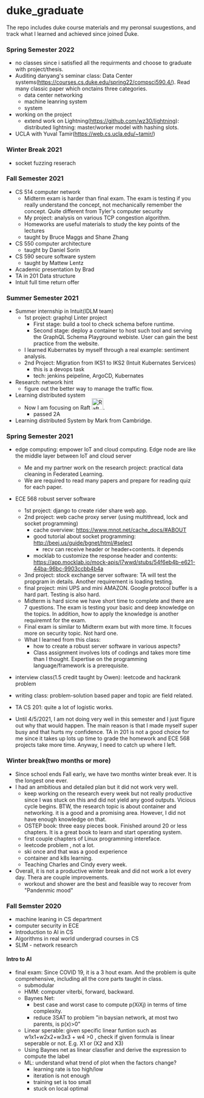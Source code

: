 # duke_graduate
The repo includes duke course materials and my peronsal suugestions, and track what I learned and achieved since joined Duke. 

### Spring Semester 2022
- no classes since i satisfied all the requirments and choose to graduate with project/thesis.
- Auditing danyang's seminar class: Data Center systems(https://courses.cs.duke.edu/spring22/compsci590.4/). Read many classic paper which onctains three categories.
  - data center networking
  - machine leanring system
  - system 
- working on the project
  - extend work on Lightning(https://github.com/wz30/lightning): distributed lightning: master/worker model with hashing slots.
- UCLA with Yuval Tamir(https://web.cs.ucla.edu/~tamir/)

### Winter Break 2021
- socket fuzzing reserach

### Fall Semester 2021
- CS 514 computer network
  - Midterm exam is harder than final exam. The exam is testing if you really understand the concept, not mechanically remember the concept. Quite different from Tyler's computer security 
  - My project: analysis on various TCP congestion algorithm.
  - Homeworks are useful materials to study the key points of the lectures
  - taught by Bruce Maggs and Shane Zhang
- CS 550 computer architecture 
  - taught by Daniel Sorin
- CS 590 secure software system
  - taught by Mattew Lentz
- Academic presentation by Brad
- TA in 201 Data structure
- Intuit full time return offer

### Summer Semester 2021
- Summer internship in Intuit(IDLM team)
  - 1st project: graphql Linter project
    - First stage: build a tool to check schema before runtime.
    - Second stage: deploy a container to host such tool and serving the GraphQL Schema Playground webiste. User can gain the best practice from the website.
  - I learned Kubernates by myself through a real example: sentiment analysis. 
  - 2nd Project: Migration from IKS1 to IKS2 (Intuit Kubernates Services)
    - this is a devops task
    - tech: jenkins peipeline, ArgoCD, Kubernates
- Research: network hint 
  - figure out the better way to manage the traffic flow.
- Learning distributed system
  - Now I am focusing on Raft <img src="https://github.com/raft/logo/blob/master/annie-solo.png" alt="Raft Logo" width="30" height="30"/>. 
    - passed 2A
- Learning distributed System by Mark from Cambridge.

### Spring Semester 2021
- edge computing: empower IoT and cloud computing. Edge node are like the middle layer between IoT and cloud server
  - Me and my partner work on the research project: practical data cleaning in Federated Learning.
  - We are required to read many papers and prepare for reading quiz for each paper.
- ECE 568 robust server software
  - 1st project: django to create rider share web app. 
  - 2nd project: web cache proxy server (using multithread, lock and socket programming)
    - cache overview: https://www.mnot.net/cache_docs/#ABOUT
    - good tutorial about socket programming: http://beej.us/guide/bgnet/html/#select
      - recv can receive header or header+contents. it depends
    - mocklab to customize the response header and contents: https://app.mocklab.io/mock-apis/l7wwd/stubs/54f6eb4b-e621-44ba-96bc-9903ccbb4b4a
  - 3nd project: stock exchange server software: TA will test the propgram in details. Another requirement is loading testing.
  - final project: mini UPS and mini AMAZON. Google protocol buffer is a hard part. Testing is also hard.
  - Midterm is hard sicne we have short time to complete and there are 7 questions. The exam is testing your basic and deep knowledge on the topics. In addition, how to apply the knowledge is another requiremnt for the exam.
  - Final exam is similar to Midterm exam but with more time. It focues more on security topic. Not hard one. 
  - What I learned from this class:
    - how to create a robust server software in various aspects?
    - Class assignment involves lots of codings and takes more time than I thought. Expertise on the programming language/framework is a prerequisite.
- interview class(1.5 credit taught by Owen): leetcode and hackrank problem
- writing class: problem-solution based paper and topic are field related.
- TA CS 201: quite a lot of logistic works. 

- Until 4/5/2021, I am not doing very well in this semester and I just figure out why that would happen. The main reason is that I made myself super busy and that hurts my confidence. TA in 201 is not a good choice for me since it takes up lots up time to grade the homework and ECE 568 projects take more time. Anyway, I need to catch up where I left. 

### Winter break(two months or more)
- Since school ends Fall early, we have two months winter break ever. It is the longest one ever.
- I had an ambitious and detailed plan but it did not work very well.
  - keep working on the research every week but not really productive since I was stuck on this and did not yield any good outputs. Vicious cycle begins. BTW, the research topic is about container and networking. it is a good and a promising area. However, I did not have enough knowledge on that. 
  - OSTEP book: three easy pieces book. Finished around 20 or less chapters. It is a great book to learn and start operating system.
  - first couple chapters of Linux programming intereface.
  - leetcode problem , not a lot.
  - ski once and that was a good experience 
  - container and k8s learning. 
  - Teaching Charles and Cindy every week.
- Overall, it is not a productive winter break and did not work a lot every day. Thera are couple improvements. 
  - workout and shower are the best and feasible way to recover from "Pandenmic mood"

### Fall Semster 2020
- machine leaning in CS department
- computer security in ECE
- Introduction to AI in CS
- Algorithms in real world undergrad courses in CS
- SLIM - network research

#### Intro to AI
- final exam: Since COVID 19, it is a 3 hout exam. And the problem is quite comprehensive, including all the core parts taught in class. 
  - submodular
  - HMM: computer viterbi, forward, backward.
  - Baynes Net: 
    - best case and worst case to compute p(XiXj) in terms of time complexity. 
    - reduce 3SAT to problem "in baysian network, at most two parents, is p(x)>0"
  - Linear sperable: given specific linear funtion such as w1x1+w2x2+w3x3 + w4 >0 , check if given formula is linear seperable or not. E.g. X1 or (X2 and X3)
  - Using Baynes net as linear classfier and derive the expression to compute the label
  - ML: understand what trend of plot when the factors change?
    - learning rate is too high/low
    - iteration is not enough
    - training set is too small
    - stuck on local optimal
